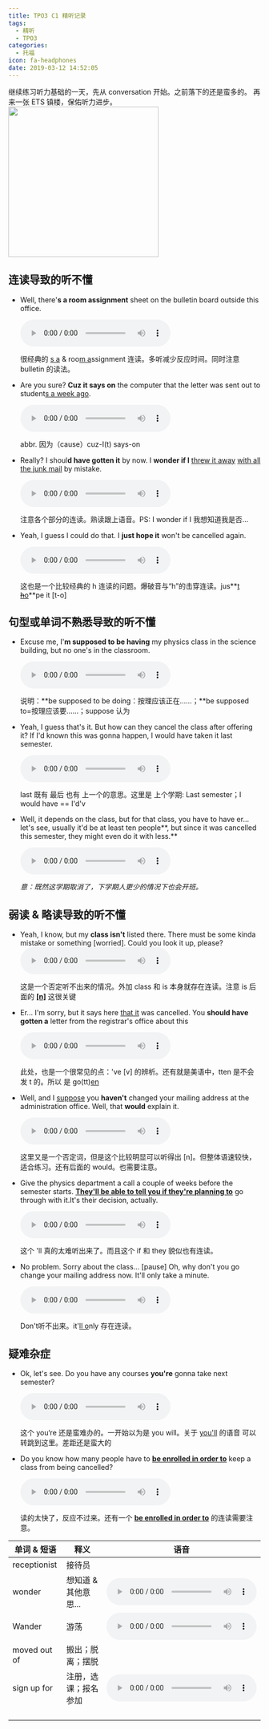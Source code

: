 ```yaml
---
title: TPO3 C1 精听记录
tags:
  - 精听
  - TPO3
categories:
  - 托福
icon: fa-headphones
date: 2019-03-12 14:52:05
---
```

继续练习听力基础的一天，先从 conversation 开始。之前落下的还是蛮多的。
再来一张 ETS 镇楼，保佑听力进步。
<img src="https://timgsa.baidu.com/timg?image&quality=80&size=b9999_10000&sec=1552978557&di=67ae1dade20bc8a1aed9b3dd3a6ce9f8&imgtype=jpg&er=1&src=http%3A%2F%2Fpic.baike.soso.com%2Fp%2F20140220%2F20140220162518-1152840883.jpg" width="300px"/>
<!--more-->

## 连读导致的听不懂

* Well, there'**s a room assignment** sheet on the bulletin board outside this office.

  <audio src="https://img.kmf.com/qmmp3/1786/10396_20180606130144.mp3" controls></audio>

  很经典的 <u>s a</u> & roo<u>m a</u>ssignment 连读。多听减少反应时间。同时注意 bulletin 的读法。

* Are you sure? **Cuz it says on** the computer that the letter was sent out to student<u>s a week ago</u>.

  <audio src="https://img.kmf.com/qmmp3/1786/10413_20180606130144.mp3" controls></audio>

  abbr. 因为（cause）cuz-I(t) says-on

* Really? I shoul**d have gotten it** by now. I **wonder if I** <u>threw it away</u> <u>with all the junk mail</u> by mistake.

  <audio src="https://img.kmf.com/qmmp3/1786/10416_20180606130144.mp3" controls></audio>

  注意各个部分的连读。熟读跟上语音。PS: I wonder if I 我想知道我是否...

* <I class="fa fa-star" style="color: orange"></I> Yeah, I guess I could do that. I **just hope it** won't be cancelled again.

  <audio src="https://img.kmf.com/qmmp3/1786/10445_20180606130144.mp3" controls></audio>

  这也是一个比较经典的 h 连读的问题。爆破音与“h”的击穿连读。jus**<u>t ~~h~~o</u>**pe it [t-o]



## 句型或单词不熟悉导致的听不懂

* Excuse me, I'**m supposed to be having** my physics class in the science building, but no one's in the classroom.

  <audio src="https://img.kmf.com/qmmp3/1786/10392_20180606130144.mp3" controls></audio>

  说明：**be supposed to be doing：按理应该正在……；**be supposed to=按理应该要……；suppose 认为

* Yeah, I guess that's it. But how can they cancel the class after offering it? If I'd known this was gonna happen, I would have taken it last semester.

  <audio src="https://img.kmf.com/qmmp3/1786/10431_20180606130144.mp3" controls></audio>

  last 既有 最后 也有 上一个的意思。这里是 上个学期: Last semester；I would have == I'd'v

* Well, it depends on the class, but for that class, you have to have er... let's see, usually it'd be at least ten people**, but since it was cancelled this semester, they might even do it with less.**

  <audio src="https://img.kmf.com/qmmp3/1786/10449_20180606130144.mp3" controls></audio>

  *意：既然这学期取消了，下学期人更少的情况下也会开班。*



## 弱读 & 略读导致的听不懂

* <I class="fa fa-star" style="color: orange"></I> Yeah, I know, but my **class isn't** listed there. There must be some kinda mistake or something [worried]. Could you look it up, please? 
  <audio src="https://img.kmf.com/qmmp3/1786/10398_20180606130144.mp3" controls></audio>

  这是一个否定听不出来的情况。外加 class 和 is 本身就存在连读。注意 is 后面的 **<u>[n]</u>** 这很关键

* <I class="fa fa-star" style="color: orange"></I> Er... I'm sorry, but it says here <u>that it</u> was cancelled. You **should have gotten a** letter from the registrar's office about this  

  <audio src="https://img.kmf.com/qmmp3/1786/10408_20180606130144.mp3" controls></audio>

  此处，也是一个很常见的点：'ve [v] 的辨析。还有就是美语中，tten 是不会发 t 的。所以 是 go(tt)<u>en</u>

* Well, and I <u>suppose</u> you **haven't** changed your mailing address at the administration office. Well, that **would** explain it.

  <audio src="https://img.kmf.com/qmmp3/1786/10428_20180606130144.mp3" controls></audio>

  这里又是一个否定词，但是这个比较明显可以听得出 [n]。但整体语速较快，适合练习。还有后面的 would。也需要注意。

* Give the physics department a call a couple of weeks before the semester starts. **<u>They'll be able to tell you if they're planning to</u>** go through with it.It's their decision, actually.

  <audio src="https://img.kmf.com/qmmp3/1786/10451_20180606130144.mp3" controls></audio>

  这个 'll 真的太难听出来了。而且这个 if 和 they 貌似也有连读。

* No problem. Sorry about the class… [pause] Oh, why don't you go change your mailing address now. It'll only take a minute.

  <audio src="https://img.kmf.com/qmmp3/1786/10458_20180606130144.mp3" controls></audio>

  Don't听不出来。it'<u>ll o</u>nly 存在连读。

## 疑难杂症

* Ok, let's see. Do you have any courses **you're** gonna take next semester?

  <audio src="https://img.kmf.com/qmmp3/1786/10441_20180606130144.mp3" controls></audio>

  这个 you‘re 还是蛮难办的。一开始以为是 you will。关于 [you'll](/2019/03/10/TPO3-L3-精听记录#3) 的语音 可以转跳到这里。差距还是蛮大的

* Do you know how many people have to **<u>be enrolled in order to</u>** keep a class from being cancelled?

  <audio src="https://img.kmf.com/qmmp3/1786/10447_20180606130144.mp3" controls></audio>

  读的太快了，反应不过来。还有一个 **<u>be enrolled in order to</u>** 的连读需要注意。



| 单词 & 短语  | 释义                 | 语音                                                         |
| ------------ | -------------------- | ------------------------------------------------------------ |
| receptionist | 接待员               |                                                              |
| wonder       | 想知道 & 其他意思... | <audio src="http://dict.youdao.com/dictvoice?type=2&audio=wonder" controls></audio> |
| Wander       | 游荡                 | <audio src="http://dict.youdao.com/dictvoice?type=2&audio=wander" controls></audio> |
| moved out of | 搬出；脱离；摆脱     |                                                              |
| sign up for  | 注册，选课；报名参加 | <audio src="https://img.kmf.com/qmmp3/1786/10443_20180606130144.mp3" controls></audio> |
|              |                      |                                                              |
|              |                      |                                                              |
|              |                      |                                                              |
|              |                      |                                                              |